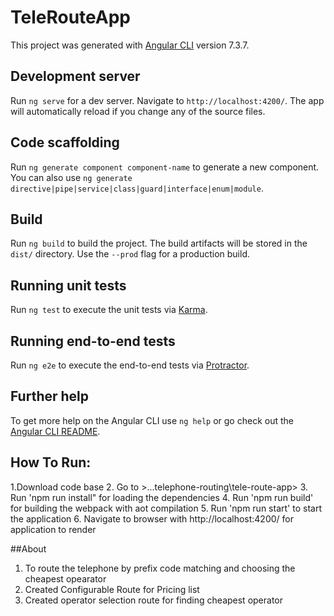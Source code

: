 # TeleRouteApp

This project was generated with [Angular CLI](https://github.com/angular/angular-cli) version 7.3.7.

## Development server

Run `ng serve` for a dev server. Navigate to `http://localhost:4200/`. The app will automatically reload if you change any of the source files.

## Code scaffolding

Run `ng generate component component-name` to generate a new component. You can also use `ng generate directive|pipe|service|class|guard|interface|enum|module`.

## Build

Run `ng build` to build the project. The build artifacts will be stored in the `dist/` directory. Use the `--prod` flag for a production build.

## Running unit tests

Run `ng test` to execute the unit tests via [Karma](https://karma-runner.github.io).

## Running end-to-end tests

Run `ng e2e` to execute the end-to-end tests via [Protractor](http://www.protractortest.org/).

## Further help

To get more help on the Angular CLI use `ng help` or go check out the [Angular CLI README](https://github.com/angular/angular-cli/blob/master/README.md).


## How To Run:
1.Download code base
2. Go to >...telephone-routing\tele-route-app>
3. Run 'npm run install" for loading the dependencies
4. Run 'npm run build' for building the webpack with aot compilation
5. Run 'npm run start' to start the  application
6. Navigate to browser with http://localhost:4200/ for application to render

##About
1. To route the telephone by prefix code matching and choosing the cheapest opearator
2. Created Configurable Route for Pricing list
3. Created operator selection route for finding cheapest operator

